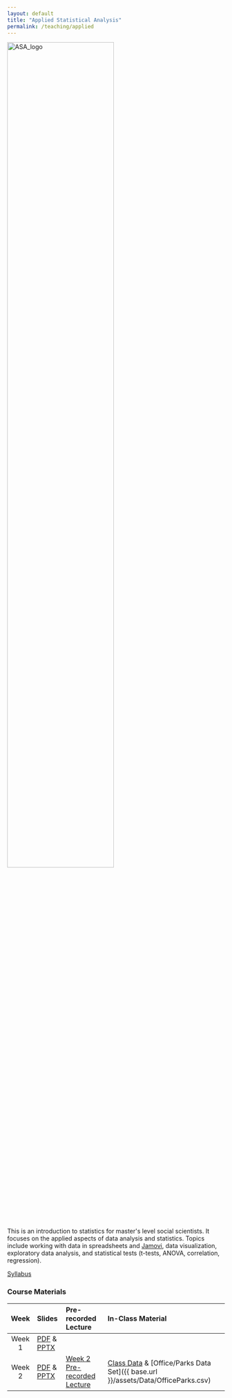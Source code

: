 ```yaml
---
layout: default
title: "Applied Statistical Analysis"
permalink: /teaching/applied
---
```


<img src="{{ site.baseurl }}/assets/images/ASA_logo.png" alt="ASA_logo" width="70%">

This is an introduction to statistics for master's level social scientists. It focuses on the applied aspects of data analysis and statistics. Topics include working with data in spreadsheets and [Jamovi](https://www.jamovi.org/), data visualization, exploratory data analysis, and statistical tests (t-tests, ANOVA, correlation, regression).

[Syllabus](http://tysonbarrett.com/syllabus/asa)

### Course Materials

| Week    |  Slides   |  Pre-recorded Lecture  |  In-Class Material |
|:-------:|:----------|:-----------------------|:-------------------|
| Week 1  | [PDF](http://tysonbarrett.com/EDUC-6050/Slides/01_EDUC_6050_2018.pdf) & [PPTX](http://tysonbarrett.com/EDUC-6050/Slides/01_EDUC_6050_2018.pptx) |    |
| Week 2  | [PDF](http://tysonbarrett.com/EDUC-6050/Slides/02_EDUC_6050_2018.pdf) & [PPTX](http://tysonbarrett.com/EDUC-6050/Slides/02_EDUC_6050_2018.pptx) | [Week 2 Pre-recorded Lecture](https://www.youtube.com/watch?v=sF4Ywtvv_W0) | [Class Data](https://docs.google.com/spreadsheets/d/1JaggNgUtkdzQ9T-FTNDsvf0D6DRM1psMJZvcKuYSaxI/edit?usp=sharing) & [Office/Parks Data Set]({{ base.url }}/assets/Data/OfficeParks.csv) |

<!--

3. Week 3 - [PDF](http://tysonbarrett.com/EDUC-6050/Slides/03_EDUC_6050_2018.pdf) and [PPTX](http://tysonbarrett.com/EDUC-6050/Slides/03_EDUC_6050_2018.pptx)
4. Week 4 - [PDF](http://tysonbarrett.com/EDUC-6050/Slides/04_EDUC_6050_2018.pdf) and [PPTX](http://tysonbarrett.com/EDUC-6050/Slides/04_EDUC_6050_2018.pptx)
5. Week 5 - [PDF](http://tysonbarrett.com/EDUC-6050/Slides/05_EDUC_6050_2018.pdf) and [PPTX](http://tysonbarrett.com/EDUC-6050/Slides/05_EDUC_6050_2018.pptx)
6. Week 6 - [PDF](http://tysonbarrett.com/EDUC-6050/Slides/06_EDUC_6050_2018.pdf) and [PPTX](http://tysonbarrett.com/EDUC-6050/Slides/06_EDUC_6050_2018.pptx)
7. Week 7 - [PDF](http://tysonbarrett.com/EDUC-6050/Slides/07_EDUC_6050_2018.pdf) and [PPTX](http://tysonbarrett.com/EDUC-6050/Slides/07_EDUC_6050_2018.pptx)
8. Week 8 - [PDF](http://tysonbarrett.com/EDUC-6050/Slides/08_EDUC_6050_2018.pdf) and [PPTX](http://tysonbarrett.com/EDUC-6050/Slides/08_EDUC_6050_2018.pptx)
9. Week 9 - [PDF](http://tysonbarrett.com/EDUC-6050/Slides/09_EDUC_6050_2018.pdf) and [PPTX](http://tysonbarrett.com/EDUC-6050/Slides/09_EDUC_6050_2018.pptx)
10. Week 10 - [PDF](http://tysonbarrett.com/EDUC-6050/Slides/10_EDUC_6050_2018.pdf) and [PPTX](http://tysonbarrett.com/EDUC-6050/Slides/10_EDUC_6050_2018.pptx)
11. Week 11 - [PDF](http://tysonbarrett.com/EDUC-6050/Slides/11_EDUC_6050_2018.pdf) and [PPTX](http://tysonbarrett.com/EDUC-6050/Slides/11_EDUC_6050_2018.pptx)
  - Example data for class about poverty: [OMV](http://tysonbarrett.com/EDUC-6050/Data/poverty.omv)
12. Week 12 - Chi Square Activity and Review (no slides)
13. Week 13 - [PDF](http://tysonbarrett.com/EDUC-6050/Slides/12_EDUC_6050_2018.pdf) and [PPTX](http://tysonbarrett.com/EDUC-6050/Slides/12_EDUC_6050_2018.pptx)
14. Week 14 - Review of Class Material - [PDF](http://tysonbarrett.com/EDUC-6050/Slides/14_EDUC_6050_2018.pdf) and [PPTX](http://tysonbarrett.com/EDUC-6050/Slides/14_EDUC_6050_2018.pptx)

-->